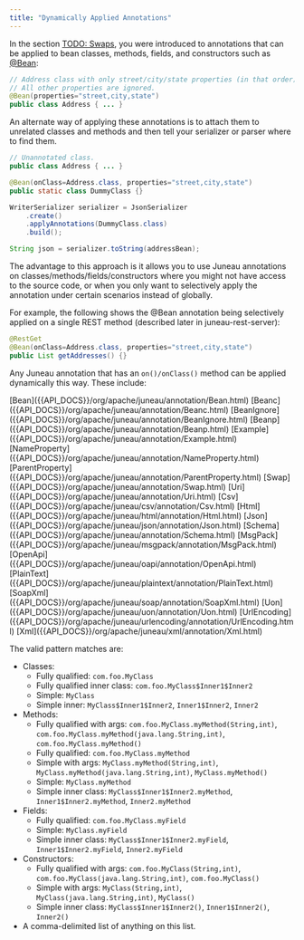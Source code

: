 ```yaml
---
title: "Dynamically Applied Annotations"
---
```


In the section [TODO: Swaps](TODO.md), you were introduced to annotations that can be applied to bean classes, methods, fields, and constructors such as [@Bean]({{API_DOCS}}/org/apache/juneau/annotation/Bean.html):

```java
// Address class with only street/city/state properties (in that order).
// All other properties are ignored.
@Bean(properties="street,city,state")
public class Address { ... }
```

An alternate way of applying these annotations is to attach them to unrelated classes and methods and then tell your serializer or parser where to find them.

```java
// Unannotated class.
public class Address { ... }

@Bean(onClass=Address.class, properties="street,city,state")
public static class DummyClass {}

WriterSerializer serializer = JsonSerializer
    .create()
    .applyAnnotations(DummyClass.class)
    .build();

String json = serializer.toString(addressBean);
```

The advantage to this approach is it allows you to use Juneau annotations on classes/methods/fields/constructors where you might not have access to the source code, or when you only want to selectively apply the annotation under certain scenarios instead of globally.

For example, the following shows the @Bean annotation being selectively applied on a single REST method (described later in juneau-rest-server):

```java
@RestGet
@Bean(onClass=Address.class, properties="street,city,state")
public List getAddresses() {}
```

Any Juneau annotation that has an `on()/onClass()` method can be applied dynamically this way.
These include:

<tree>
<java-annotation>[Bean]({{API_DOCS}}/org/apache/juneau/annotation/Bean.html)</java-annotation>
<java-annotation>[Beanc]({{API_DOCS}}/org/apache/juneau/annotation/Beanc.html)</java-annotation>
<java-annotation>[BeanIgnore]({{API_DOCS}}/org/apache/juneau/annotation/BeanIgnore.html)</java-annotation>
<java-annotation>[Beanp]({{API_DOCS}}/org/apache/juneau/annotation/Beanp.html)</java-annotation>
<java-annotation>[Example]({{API_DOCS}}/org/apache/juneau/annotation/Example.html)</java-annotation>
<java-annotation>[NameProperty]({{API_DOCS}}/org/apache/juneau/annotation/NameProperty.html)</java-annotation>
<java-annotation>[ParentProperty]({{API_DOCS}}/org/apache/juneau/annotation/ParentProperty.html)</java-annotation>
<java-annotation>[Swap]({{API_DOCS}}/org/apache/juneau/annotation/Swap.html)</java-annotation>
<java-annotation>[Uri]({{API_DOCS}}/org/apache/juneau/annotation/Uri.html)</java-annotation>
<java-annotation>[Csv]({{API_DOCS}}/org/apache/juneau/csv/annotation/Csv.html)</java-annotation>
<java-annotation>[Html]({{API_DOCS}}/org/apache/juneau/html/annotation/Html.html)</java-annotation>
<java-annotation>[Json]({{API_DOCS}}/org/apache/juneau/json/annotation/Json.html)</java-annotation>
<java-annotation>[Schema]({{API_DOCS}}/org/apache/juneau/annotation/Schema.html)</java-annotation>
<java-annotation>[MsgPack]({{API_DOCS}}/org/apache/juneau/msgpack/annotation/MsgPack.html)</java-annotation>
<java-annotation>[OpenApi]({{API_DOCS}}/org/apache/juneau/oapi/annotation/OpenApi.html)</java-annotation>
<java-annotation>[PlainText]({{API_DOCS}}/org/apache/juneau/plaintext/annotation/PlainText.html)</java-annotation>
<java-annotation>[SoapXml]({{API_DOCS}}/org/apache/juneau/soap/annotation/SoapXml.html)</java-annotation>
<java-annotation>[Uon]({{API_DOCS}}/org/apache/juneau/uon/annotation/Uon.html)</java-annotation>
<java-annotation>[UrlEncoding]({{API_DOCS}}/org/apache/juneau/urlencoding/annotation/UrlEncoding.html)</java-annotation>
<java-annotation>[Xml]({{API_DOCS}}/org/apache/juneau/xml/annotation/Xml.html)</java-annotation>
</tree>

The valid pattern matches are:
- Classes:
   - Fully qualified:  `com.foo.MyClass`
   - Fully qualified inner class:  `com.foo.MyClass$Inner1$Inner2`
   - Simple:  `MyClass`
   - Simple inner:  `MyClass$Inner1$Inner2`, `Inner1$Inner2`, `Inner2`
- Methods:
   - Fully qualified with args:  `com.foo.MyClass.myMethod(String,int)`, `com.foo.MyClass.myMethod(java.lang.String,int)`, `com.foo.MyClass.myMethod()`
   - Fully qualified:  `com.foo.MyClass.myMethod`
   - Simple with args:  `MyClass.myMethod(String,int)`, `MyClass.myMethod(java.lang.String,int)`, `MyClass.myMethod()`
   - Simple:  `MyClass.myMethod`
   - Simple inner class:  `MyClass$Inner1$Inner2.myMethod`, `Inner1$Inner2.myMethod`, `Inner2.myMethod`
- Fields:
   - Fully qualified:  `com.foo.MyClass.myField`
   - Simple:  `MyClass.myField`
   - Simple inner class:  `MyClass$Inner1$Inner2.myField`, `Inner1$Inner2.myField`, `Inner2.myField`
- Constructors:
   - Fully qualified with args:  `com.foo.MyClass(String,int)`, `com.foo.MyClass(java.lang.String,int)`, `com.foo.MyClass()`
   - Simple with args:  `MyClass(String,int)`, `MyClass(java.lang.String,int)`, `MyClass()`
   - Simple inner class:  `MyClass$Inner1$Inner2()`, `Inner1$Inner2()`, `Inner2()`
- A comma-delimited list of anything on this list.
